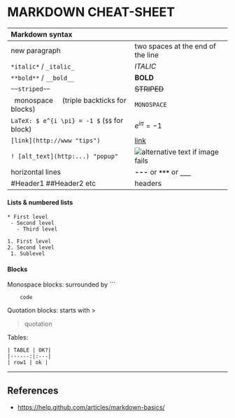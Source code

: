 # MARKDOWN CHEAT-SHEET


| Markdown syntax     |  |
|:---|:---|
| new paragraph | two spaces at the end of the line|
| `*italic*` / `_italic_`  | *ITALIC* |
| `**bold**` / `__bold__` | **BOLD**|
| `~~striped~~` | ~~STRIPED~~|
| ` `monospace`  ` (triple backticks for blocks)|`MONOSPACE` |
|`LaTeX: $ e^{i \pi} = -1 $` (`$$` for block)| $e^{i \pi} = -1$|
|`[link](http://www "tips")`|[link](http://example.com "tips")|
|`! [alt_text](http:...) "popup"` |![alternative text if image fails](http://ipython.org/_static/IPy_header.png "popup message")|
|horizontal lines|**---** or **`***`** or **`___`**|
|#Header1 ##Header2  etc| headers|

#### Lists & numbered lists
```
* First level 
 - Second level 
   - Third level

1. First level
2. Second level 
 1. Sublevel
```

#### Blocks
Monospace blocks: surrounded by ``` 
```
    code
```
Quotation blocks: starts with > 
> quotation  

Tables:   
```
| TABLE | OK?|
|------:|:---|
| row1 | ok |
```

---
## References
 - https://help.github.com/articles/markdown-basics/


